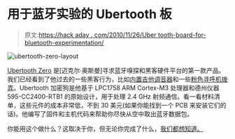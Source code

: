 # 用于蓝牙实验的 Ubertooth 板

> 原文:[https://hack aday . com/2010/11/26/Uber tooth-board-for-bluetooth-experimentation/](https://hackaday.com/2010/11/26/ubertooth-board-for-bluetooth-experimentation/)

![](../Images/6068a4aff232c60c90cabe9d535df28a.png "ubertooth-zero-layout")

[Ubertooth Zero](http://ossmann.blogspot.com/2010/11/ubertooth-first-release.html) 是[迈克尔·奥斯曼]寻求蓝牙嗅探和黑客硬件平台的第一款产品。我们已经看到了他过去的一些黑客行为，比如[内置吉他调音器](http://hackaday.com/2010/11/03/rgb-stroboscopic-guitar-tuning/)和一些[粉色寻呼机拨弄](http://hackaday.com/2010/03/17/im-me-spectrum-analyzer/)。Ubertooth 加密狗是他基于 LPC1758 ARM Cortex-M3 处理器和德州仪器 595-CC2400-RTB1 的原始设计，用于处理 2.4 GHz 射频通信。看一看材料清单，这些元件的成本非常低，不到 30 美元(如果你能找到一个 PCB 来安装它们的话)。他编写了固件和主机代码来帮助你尽快从空中取出蓝牙数据包。

你能用这个做什么？这取决于你，但无论你完成了什么，[我们都想知道。](http://hackaday.com/contact-hack-a-day/)